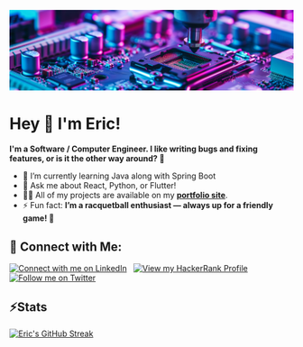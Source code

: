 ![](https://raw.githubusercontent.com/eric-zamora-tech/eric-zamora-tech/main/assets/hero.jpg)

# Hey 👋 I'm Eric!
**I'm a Software / Computer Engineer. I like writing bugs and fixing features, or is it the other way around?  🥸**

- 🌱 I’m currently learning Java along with Spring Boot
- 💬 Ask me about React, Python, or Flutter!
- 👨‍💻 All of my projects are available on my [**portfolio site**](https://eric-zamora-tech.netlify.app/).
- ⚡ Fun fact: **I’m a racquetball enthusiast — always up for a friendly game! 🏓**

## 🔗 Connect with Me:

[![Connect with me on LinkedIn](https://img.shields.io/badge/LinkedIn-0072b1?style=flat&logo=linkedin)](https://www.linkedin.com/in/eric-zamora-tech/)  &nbsp;  [![View my HackerRank Profile](https://img.shields.io/badge/HackerRank-00903d?style=flat&logo=hackerrank&logoColor=ffffff)](https://www.hackerrank.com/profile/eric_zamora_in)  &nbsp;  [![Follow me on Twitter](https://img.shields.io/badge/X%20(Formerly%20Twitter)-ffffff?style=flat&logo=x&logoColor=000000)](https://x.com/EricZamora_Tech)

## ⚡Stats
[![Eric's GitHub Streak](https://streak-stats.demolab.com?user=eric-zamora-tech&theme=dark-minimalist&hide_border=true&border_radius=20&date_format=M%20j%5B%2C%20Y%5D)](https://git.io/streak-stats)
